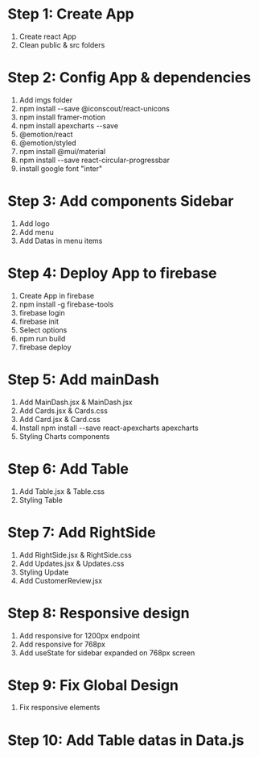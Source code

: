 # Step 1: Create App

1. Create react App
2. Clean public & src folders

# Step 2: Config App & dependencies

1. Add imgs folder
2. npm install --save @iconscout/react-unicons
3. npm install framer-motion
4. npm install apexcharts --save
5. @emotion/react
6. @emotion/styled
7. npm install @mui/material
8. npm install --save react-circular-progressbar
9. install google font "inter"

# Step 3: Add components Sidebar

1. Add logo
2. Add menu
3. Add Datas in menu items

# Step 4: Deploy App to firebase

1. Create App in firebase
2. npm install -g firebase-tools
3. firebase login
4. firebase init
5. Select options
6. npm run build
7. firebase deploy

# Step 5: Add mainDash

1. Add MainDash.jsx & MainDash.jsx
2. Add Cards.jsx & Cards.css
3. Add Card.jsx & Card.css
4. Install npm install --save react-apexcharts apexcharts
5. Styling Charts components

# Step 6: Add Table

1. Add Table.jsx & Table.css
2. Styling Table

# Step 7: Add RightSide

1. Add RightSide.jsx & RightSide.css
2. Add Updates.jsx & Updates.css
3. Styling Update
4. Add CustomerReview.jsx

# Step 8: Responsive design

1. Add responsive for 1200px endpoint
2. Add responsive for 768px
3. Add useState for sidebar expanded on 768px screen

# Step 9: Fix Global Design

1. Fix responsive elements

# Step 10: Add Table datas in Data.js
